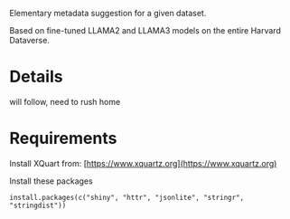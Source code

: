 Elementary metadata suggestion for a given dataset.

Based on fine-tuned LLAMA2 and LLAMA3 models on the entire Harvard Dataverse.

# Details
will follow, need to rush home

# Requirements
Install XQuart from: [https://www.xquartz.org](https://www.xquartz.org)

Install these packages

`install.packages(c("shiny", "httr", "jsonlite", "stringr", "stringdist"))`



